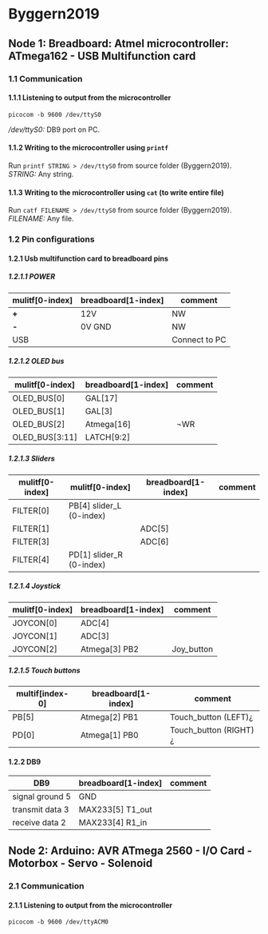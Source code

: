 # Byggern2019

## Node 1: Breadboard: Atmel microcontroller: ATmega162 - USB Multifunction card
### 1.1 Communication
#### 1.1.1 Listening to output from the microcontroller
`picocom -b 9600 /dev/ttyS0`

*/dev/ttyS0:* DB9 port on PC.

#### 1.1.2 Writing to the microcontroller using `printf`
Run `printf STRING > /dev/ttyS0` from source folder (Byggern2019).
*STRING:* Any string.

#### 1.1.3 Writing to the microcontroller using `cat` (to write entire file)
Run `catf FILENAME > /dev/ttyS0` from source folder (Byggern2019).
*FILENAME:* Any file.

### 1.2 Pin configurations
#### 1.2.1 Usb multifunction card to breadboard pins
##### 1.2.1.1 POWER
mulitf[0-index]	|	breadboard[1-index] | comment
----------------|---------------------|--------
**+** | 12V | NW
**-** |  0V GND | NW 
USB| | Connect to PC


##### 1.2.1.2 OLED bus
mulitf[0-index]	|	breadboard[1-index] | comment
----------------|---------------------|--------
OLED_BUS[0] | GAL[17] |
OLED_BUS[1] | GAL[3] |
OLED_BUS[2] | Atmega[16] | ¬WR
OLED_BUS[3:11] | LATCH[9:2] |

##### 1.2.1.3 Sliders
mulitf[0-index] | mulitf[0-index] | breadboard[1-index] | comment
----------------|-----------------|---------------------|--------
FILTER[0] | PB[4] slider_L (0-index)| | 
FILTER[1] | | ADC[5] | 
FILTER[3] | | ADC[6] | 
FILTER[4] | PD[1] slider_R (0-index)| | 

##### 1.2.1.4 Joystick
mulitf[0-index] | breadboard[1-index] | comment
----------------|---------------------|--------
JOYCON[0] | ADC[4] | 
JOYCON[1] | ADC[3] | 
JOYCON[2] | Atmega[3] PB2| Joy_button


##### 1.2.1.5 Touch buttons 
multif[index-0]| breadboard[1-index] | comment
---------------|---------------------|--------
PB[5] | Atmega[2] PB1 | Touch_button (LEFT)¿
PD[0] | Atmega[1] PB0 | Touch_button (RIGHT)¿

#### 1.2.2 DB9 
DB9|breadboard[1-index] | comment
---|--------------------|--------
signal ground 5 | GND
transmit data 3 | MAX233[5] T1_out
receive data 2 | MAX233[4] R1_in

## Node 2: Arduino: AVR ATmega 2560 - I/O Card - Motorbox - Servo - Solenoid
### 2.1 Communication
#### 2.1.1 Listening to output from the microcontroller
`picocom -b 9600 /dev/ttyACM0`
